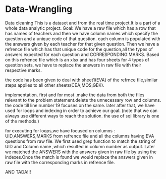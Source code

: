 # Data-Wrangling
Data cleaning
This is a dataset and from the real time project.It is a part of a whole data analytic project.
Goal:
We have a raw file which has a row that has names of teachers and then we have column names which
specify the question and a unique code of that question.
each column is populated with the answers given by each teacher for that given question.
Then we have a refrence file which has that unique code for the question,all the types of answers
expected for each question and CORRESPONDING MARKS.
Based on this refrence file which is an xlsx and has four sheets for 4 types of question sets, 
we have to replace the answers in raw file with their respective marks.

the code has been given to deal with sheet1(EVA) of the refrnce file,similar steps applies to all other sheets(CEA,MOS,GEK).

implementation.
first and for most ,make the data from both the files relevant to the problem statement.delete the unnecessary row and columns.
the code till line number 19 focuses on the same.
later after that,
we have used for loops and indexing in order to achieve our goal.
(note that we can always use different ways to reach the solution. the use of sql library is one of the methods.)

for executing for loops,we have focused on columns : UID,ANSWERS,MARKS from refrence file and all the columns having 
EVA questions from raw file.
We first used grep function to match the string of UID and Column name ,which resulted in column number as output.
Later we matched the ANSWERS with the answers given in raw file by using the indexes.Once the match is found we would replace the answers 
given in raw file with the corresponding marks in refrence file.

AND TADA!!!

